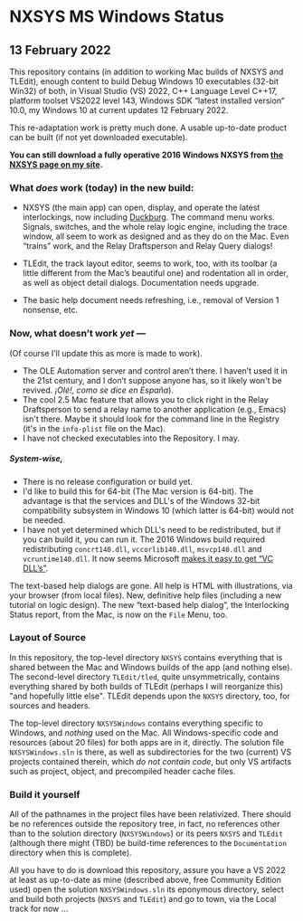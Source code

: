 # NXSYS MS Windows Status
## 13 February 2022

This repository contains (in addition to working Mac builds of NXSYS and TLEdit), enough content to build Debug Windows 10 executables (32-bit Win32) of both, in Visual Studio (VS) 2022, C++ Language Level C++17, platform toolset VS2022 level 143, Windows SDK “latest installed version“ 10.0, my Windows 10 at current updates 12 February 2022.

This re-adaptation work is pretty much done.  A usable up-to-date product can be built (if not yet downloaded executable).

**You can still download a fully operative 2016 Windows NXSYS from [the NXSYS page on my site](https://BernardGreenberg.com/NXSYS).**

### What ***does*** work (today) in the new build:

- NXSYS (the main app) can open, display, and operate the latest interlockings, now including [Duckburg](https://github.com/BernardGreenberg/NXSYS/tree/master/Interlockings/Duckburg). The command menu works.  Signals, switches, and the whole relay logic engine, including the trace window, all seem to work as designed and as they do on the Mac. Even “trains” work, and the Relay Draftsperson and Relay Query dialogs!

- TLEdit, the track layout editor, seems to work, too, with its toolbar (a little different from the Mac’s beautiful one) and rodentation all in order, as well as object detail dialogs. Documentation needs upgrade.

- The basic help document needs refreshing, i.e., removal of Version 1 nonsense, etc.

### Now, what doesn’t work *yet* —

(Of course I’ll update this as more is made to work).

- The OLE Automation server and control aren’t there.  I haven’t used it in the 21st century, and I don’t suppose anyone has, so it likely won't be revived.  *¡Olé!, como se dice en España*).
- The cool 2.5 Mac feature that allows you to click right in the Relay Draftsperson to send a relay name to another application (e.g., Emacs) isn't there. Maybe it should look for the command line in the Registry (it's in the `info-plist` file on the Mac).
- I have not checked executables into the Repository. I may.

##### System-wise,
- There is no release configuration or build yet.
- I'd like to build this for 64-bit (The Mac version is 64-bit).  The advantage is that the services and DLL's of the Windows 32-bit compatibility subsystem in Windows 10 (which latter is 64-bit) would not be needed.
- I have not yet determined which DLL's need to be redistributed, but if you can build it, you can run it. The 2016 Windows build required redistributing `concrt140.dll`, `vccorlib140.dll`, `msvcp140.dll` and `vcruntime140.dll`. It now seems Microsoft [makes it easy to get “VC DLL’s”](https://docs.microsoft.com/en-us/cpp/windows/latest-supported-vc-redist?view=msvc-170).

The text-based help dialogs are gone.  All help is HTML with illustrations, via your browser (from local files).  New, definitive help files (including a new tutorial on logic design).  The new “text-based help dialog”, the Interlocking Status report, from the Mac, is now on the `File` Menu, too.

### Layout of Source

In this repository, the top-level directory `NXSYS` contains everything that is shared between the Mac and Windows builds of the app (and nothing else).  The second-level directory `TLEdit/tled`, quite unsymmetrically, contains everything shared by both builds of TLEdit (perhaps I will reorganize this) "and hopefully little else".  TLEdit depends upon the `NXSYS` directory, too, for sources and headers.

The top-level directory `NXSYSWindows` contains everything specific to Windows, and *nothing* used on the Mac.  All Windows-specific code and resources (about 20 files) for both apps are in it, directly.  The solution file `NXSYSWindows.sln` is there, as well as subdirectories for the two (current) VS projects contained therein, which *do not contain code*, but only VS artifacts such as project, object, and precompiled header cache files.

### Build it yourself

All of the pathnames in the project files have been relativized.  There should be no references outside the repository tree, in fact, no references other than to the solution directory (`NXSYSWindows`) or its peers `NXSYS` and `TLEdit` (although there might (TBD) be build-time references to the `Documentation` directory when this is complete).

All you have to do is download this repository, assure you have a VS 2022 at least as up-to-date as mine (described above, free Community Edition used) open the solution `NXSYSWindows.sln` its eponymous directory, select and build both projects (`NXSYS` and `TLEdit`) and go to town, via the Local track for now ...



 

